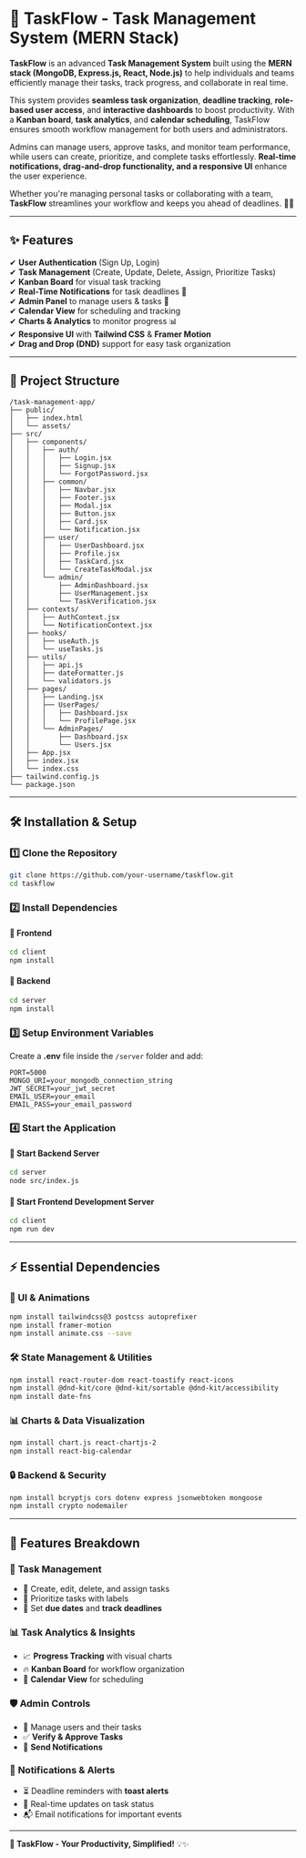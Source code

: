 
# 🚀 TaskFlow - Task Management System (MERN Stack)  

**TaskFlow** is an advanced **Task Management System** built using the **MERN stack (MongoDB, Express.js, React, Node.js)** to help individuals and teams efficiently manage their tasks, track progress, and collaborate in real time.  

This system provides **seamless task organization**, **deadline tracking**, **role-based user access**, and **interactive dashboards** to boost productivity. With a **Kanban board**, **task analytics**, and **calendar scheduling**, TaskFlow ensures smooth workflow management for both users and administrators.  

Admins can manage users, approve tasks, and monitor team performance, while users can create, prioritize, and complete tasks effortlessly. **Real-time notifications, drag-and-drop functionality, and a responsive UI** enhance the user experience.  

Whether you're managing personal tasks or collaborating with a team, **TaskFlow** streamlines your workflow and keeps you ahead of deadlines. 🚀✅


---

## ✨ Features  
✔ **User Authentication** (Sign Up, Login)  
✔ **Task Management** (Create, Update, Delete, Assign, Prioritize Tasks)  
✔ **Kanban Board** for visual task tracking  
✔ **Real-Time Notifications** for task deadlines 🚀  
✔ **Admin Panel** to manage users & tasks 🔐  
✔ **Calendar View** for scheduling and tracking  
✔ **Charts & Analytics** to monitor progress 📊  
✔ **Responsive UI** with **Tailwind CSS** & **Framer Motion**  
✔ **Drag and Drop (DND)** support for easy task organization  

---

## 📂 Project Structure  

```
/task-management-app/
├── public/
│   ├── index.html
│   └── assets/
├── src/
│   ├── components/
│   │   ├── auth/
│   │   │   ├── Login.jsx
│   │   │   ├── Signup.jsx
│   │   │   └── ForgotPassword.jsx
│   │   ├── common/
│   │   │   ├── Navbar.jsx
│   │   │   ├── Footer.jsx
│   │   │   ├── Modal.jsx
│   │   │   ├── Button.jsx
│   │   │   ├── Card.jsx
│   │   │   └── Notification.jsx
│   │   ├── user/
│   │   │   ├── UserDashboard.jsx
│   │   │   ├── Profile.jsx
│   │   │   ├── TaskCard.jsx
│   │   │   └── CreateTaskModal.jsx
│   │   └── admin/
│   │       ├── AdminDashboard.jsx
│   │       ├── UserManagement.jsx
│   │       └── TaskVerification.jsx
│   ├── contexts/
│   │   ├── AuthContext.jsx
│   │   └── NotificationContext.jsx
│   ├── hooks/
│   │   ├── useAuth.js
│   │   └── useTasks.js
│   ├── utils/
│   │   ├── api.js
│   │   ├── dateFormatter.js
│   │   └── validators.js
│   ├── pages/
│   │   ├── Landing.jsx
│   │   ├── UserPages/
│   │   │   ├── Dashboard.jsx
│   │   │   └── ProfilePage.jsx
│   │   └── AdminPages/
│   │       ├── Dashboard.jsx
│   │       └── Users.jsx
│   ├── App.jsx
│   ├── index.jsx
│   └── index.css
├── tailwind.config.js
└── package.json

```

---

## 🛠 Installation & Setup  

### 1️⃣ Clone the Repository  
```sh
git clone https://github.com/your-username/taskflow.git  
cd taskflow
```

### 2️⃣ Install Dependencies  

#### 📌 Frontend  
```sh
cd client
npm install
```

#### 📌 Backend  
```sh
cd server
npm install
```

### 3️⃣ Setup Environment Variables  
Create a **.env** file inside the `/server` folder and add:  
```
PORT=5000
MONGO_URI=your_mongodb_connection_string
JWT_SECRET=your_jwt_secret
EMAIL_USER=your_email
EMAIL_PASS=your_email_password
```

### 4️⃣ Start the Application  

#### 🚀 Start Backend Server  
```sh
cd server
node src/index.js
```

#### 🚀 Start Frontend Development Server  
```sh
cd client
npm run dev
```

---

## ⚡ Essential Dependencies  

### 🎨 UI & Animations  
```sh
npm install tailwindcss@3 postcss autoprefixer
npm install framer-motion
npm install animate.css --save
```

### 🛠 State Management & Utilities  
```sh
npm install react-router-dom react-toastify react-icons
npm install @dnd-kit/core @dnd-kit/sortable @dnd-kit/accessibility
npm install date-fns
```

### 📊 Charts & Data Visualization  
```sh
npm install chart.js react-chartjs-2
npm install react-big-calendar
```

### 🔒 Backend & Security  
```sh
npm install bcryptjs cors dotenv express jsonwebtoken mongoose
npm install crypto nodemailer
```

---

## 🚀 Features Breakdown  

### 🎯 **Task Management**
- 📝 Create, edit, delete, and assign tasks  
- 📌 Prioritize tasks with labels  
- 📆 Set **due dates** and **track deadlines**  

### 📊 **Task Analytics & Insights**
- 📈 **Progress Tracking** with visual charts  
- 🔥 **Kanban Board** for workflow organization  
- 📅 **Calendar View** for scheduling  

### 🛡 **Admin Controls**
- 🚀 Manage users and their tasks  
- ✅ **Verify & Approve Tasks**  
- 📢 **Send Notifications**  

### 🔔 **Notifications & Alerts**
- ⏳ Deadline reminders with **toast alerts**  
- 🚨 Real-time updates on task status  
- 📬 Email notifications for important events  

---

**🚀 TaskFlow - Your Productivity, Simplified!** 💡✨  
